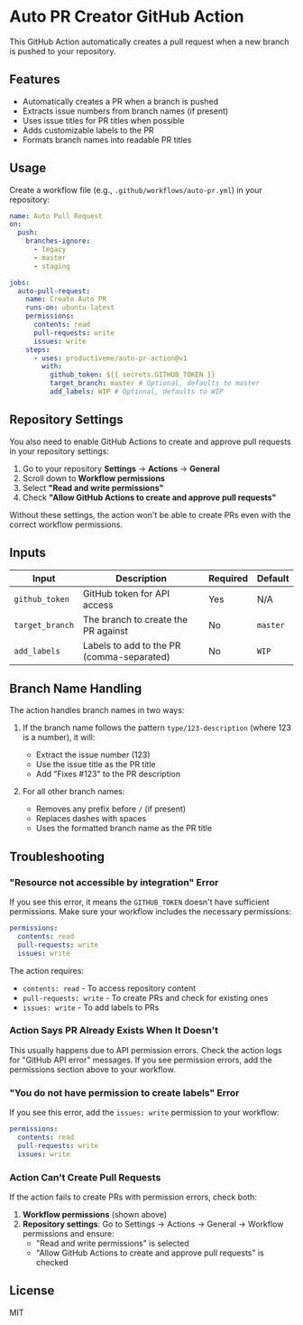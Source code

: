 # Auto PR Creator GitHub Action

This GitHub Action automatically creates a pull request when a new branch is pushed to your repository.

## Features

- Automatically creates a PR when a branch is pushed
- Extracts issue numbers from branch names (if present)
- Uses issue titles for PR titles when possible
- Adds customizable labels to the PR
- Formats branch names into readable PR titles

## Usage

Create a workflow file (e.g., `.github/workflows/auto-pr.yml`) in your repository:

```yaml
name: Auto Pull Request
on:
  push:
    branches-ignore:
      - legacy
      - master
      - staging

jobs:
  auto-pull-request:
    name: Create Auto PR
    runs-on: ubuntu-latest
    permissions:
      contents: read
      pull-requests: write
      issues: write
    steps:
      - uses: productiveme/auto-pr-action@v1
        with:
          github_token: ${{ secrets.GITHUB_TOKEN }}
          target_branch: master # Optional, defaults to master
          add_labels: WIP # Optional, defaults to WIP
```

## Repository Settings

You also need to enable GitHub Actions to create and approve pull requests in your repository settings:

1. Go to your repository **Settings** → **Actions** → **General**
2. Scroll down to **Workflow permissions**
3. Select **"Read and write permissions"**
4. Check **"Allow GitHub Actions to create and approve pull requests"**

Without these settings, the action won't be able to create PRs even with the correct workflow permissions.

## Inputs

| Input           | Description                               | Required | Default  |
| --------------- | ----------------------------------------- | -------- | -------- |
| `github_token`  | GitHub token for API access               | Yes      | N/A      |
| `target_branch` | The branch to create the PR against       | No       | `master` |
| `add_labels`    | Labels to add to the PR (comma-separated) | No       | `WIP`    |

## Branch Name Handling

The action handles branch names in two ways:

1. If the branch name follows the pattern `type/123-description` (where 123 is a number), it will:

   - Extract the issue number (123)
   - Use the issue title as the PR title
   - Add "Fixes #123" to the PR description

2. For all other branch names:
   - Removes any prefix before `/` (if present)
   - Replaces dashes with spaces
   - Uses the formatted branch name as the PR title

## Troubleshooting

### "Resource not accessible by integration" Error

If you see this error, it means the `GITHUB_TOKEN` doesn't have sufficient permissions. Make sure your workflow includes the necessary permissions:

```yaml
permissions:
  contents: read
  pull-requests: write
  issues: write
```

The action requires:
- `contents: read` - To access repository content
- `pull-requests: write` - To create PRs and check for existing ones
- `issues: write` - To add labels to PRs

### Action Says PR Already Exists When It Doesn't

This usually happens due to API permission errors. Check the action logs for "GitHub API error" messages. If you see permission errors, add the permissions section above to your workflow.

### "You do not have permission to create labels" Error

If you see this error, add the `issues: write` permission to your workflow:

```yaml
permissions:
  contents: read
  pull-requests: write
  issues: write
```

### Action Can't Create Pull Requests

If the action fails to create PRs with permission errors, check both:

1. **Workflow permissions** (shown above)
2. **Repository settings**: Go to Settings → Actions → General → Workflow permissions and ensure:
   - "Read and write permissions" is selected
   - "Allow GitHub Actions to create and approve pull requests" is checked

## License

MIT
